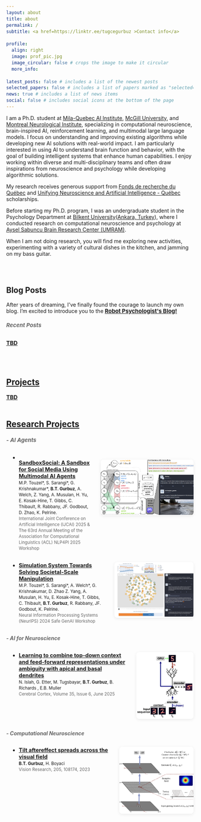 ```yaml
---
layout: about
title: about
permalink: /
subtitle: <a href=https://linktr.ee/tugcegurbuz >Contact info</a> 

profile:
  align: right
  image: prof_pic.jpg
  image_circular: false # crops the image to make it circular
  more_info:

latest_posts: false # includes a list of the newest posts
selected_papers: false # includes a list of papers marked as "selected={true}"
news: true # includes a list of news items
social: false # includes social icons at the bottom of the page
---
```


I am a Ph.D. student at [Mila-Quebec AI Institute](https://mila.quebec/en/), [McGill University](https://www.mcgill.ca/), and [Montreal Neurological Institute](https://www.mcgill.ca/neuro/), specializing in computational neuroscience, brain-inspired AI, reinforcement learning, and multimodal large language models. I focus on understanding and improving existing algorithms while developing new AI solutions with real-world impact. I am particularly interested in using AI to understand brain function and behavior, with the goal of building intelligent systems that enhance human capabilities. I enjoy working within diverse and multi-disciplinary teams and often draw inspirations from neuroscience and psychology while developing algorithmic solutions.

My research receives generous support from [Fonds de recherche du Québec](https://frq.gouv.qc.ca/en/nature-and-technologies/) and [Unifying Neuroscience and Artificial Intelligence - Québec](https://www.unique.quebec/) scholarships.

Before starting my Ph.D. program, I was an undergraduate student in the Psychology Department at [Bilkent University](https://w3.bilkent.edu.tr/bilkent/)([Ankara, Turkey](https://en.wikipedia.org/wiki/Ankara)), where I conducted research on computational neuroscience and psychology at [Aysel Sabuncu Brain Research Center (UMRAM)](https://umram.bilkent.edu.tr/).

When I am not doing research, you will find me exploring new activities, experimenting with a variety of cultural dishes in the kitchen, and jamming on my bass guitar. 

<br><br>
## Blog Posts

After years of dreaming, I’ve finally found the courage to launch my own blog. I’m excited to introduce you to the <a href="https://tugcegurbuz.github.io/robot-psychologist.github.io/about/" style="font-weight: bold; font-size: 1.06em;();"> Robot Psychologist's Blog!

##### <span style="color: #666; margin-bottom:5px; display:inline-block;"><b>Recent Posts</b></span>

TBD




<br><br>
## Projects

TBD
<br><br>
## Research Projects

##### <span style="color: #666; margin-bottom:5px; display:inline-block;"><b>- AI Agents</b></span>

<ul style="margin-left: 10px;">
  <li style="list-style-type: disc;">
    <div style="display: flex; align-items: flex-start; justify-content: space-between; margin-bottom: 30px;">
      <div style="font-size: 0.98em; max-width: 75%;">
        <a href="" style="font-weight: bold; font-size: 1.06em;">
          SandboxSocial: A Sandbox for Social Media Using Multimodal AI Agents
        </a>
        <br>
        <small>
          M.P. Touzel*, S. Sarangi*, G. Krishnakumar*, <b>B.T. Gurbuz</b>, A. Welch, Z. Yang, A. Musulan, H. Yu, E. Kosak-Hine, T. Gibbs, C. Thibault, R. Rabbany, JF. Godbout, D. Zhao, K. Pelrine.
        </small>
        <br>
        <small>
          <span style="color: #666;"> International Joint Conference on Artificial Intelligence (IJCAI) 2025 & The 63rd Annual Meeting of the Association for Computational Linguistics (ACL) NLP4PI 2025 Workshop</span>
        </small>
        <br>
      </div>
      <img src="/assets/img/ijcai2025.png" alt="fig" width="250" height="150" style="margin-left: 25px; border-radius: 8px; object-fit: cover; box-shadow: 0 2px 8px rgba(0,0,0,0.08);">
    </div>
  </li>
</ul>

<ul style="margin-left: 10px;">
  <li style="list-style-type: disc;">
    <div style="display: flex; align-items: flex-start; justify-content: space-between; margin-bottom: 30px;">
      <div style="font-size: 0.98em; max-width: 75%;">
        <a href="https://arxiv.org/abs/2410.13915" style="font-weight: bold; font-size: 1.06em;">
          Simulation System Towards Solving Societal-Scale Manipulation
        </a>
        <br>
        <small>
          M.P. Touzel*, S. Sarangi*, A. Welch*, G. Krishnakumar, D. Zhao Z. Yang, A. Musulan, H. Yu, E. Kosak-Hine, T. Gibbs, C. Thibault, <b>B.T. Gurbuz</b>, R. Rabbany, JF. Godbout, K. Pelrine.
        </small>
        <br>
        <small>
          <span style="color: #666;">Neural Information Processing Systems (NeurIPS) 2024 Safe GenAI Workshop</span>
        </small>
        <br>
      </div>
      <img src="/assets/img/neurips24.png" alt="fig" width="300" height="150" style="margin-left: 25px; border-radius: 8px; object-fit: cover; box-shadow: 0 2px 8px rgba(0,0,0,0.08);">
    </div>
  </li>
</ul>



##### <span style="color: #666; margin-bottom:5px; display:inline-block;"><b> - AI for Neuroscience</b></span>

<ul style="margin-left: 10px;">
  <li style="list-style-type: disc;">
    <div style="display: flex; align-items: flex-start; justify-content: space-between; margin-bottom: 30px;">
      <div style="font-size: 0.98em; max-width: 75%;">
        <a href="https://academic.oup.com/cercor/article/35/6/bhaf134/8171699" style="font-weight: bold; font-size: 1.06em;">
          Learning to combine top-down context and feed-forward representations under ambiguity with apical and basal dendrites
        </a>
        <br>
        <small>
          N. Islah, G. Etter, M. Tugsbayar, <b>B.T. Gurbuz</b>, B. Richards , E.B. Muller
        </small>
        <br>
        <small>
          <span style="color: #666;"> Cerebral Cortex, Volume 35, Issue 6, June 2025</span>
        </small>
        <br>
      </div>
      <img src="/assets/img/cerebralcortex25.png" alt="fig" width="250" height="180" style="margin-left: 25px; border-radius: 8px; object-fit: cover; box-shadow: 0 2px 8px rgba(0,0,0,0.08);">
    </div>
  </li>
</ul>

##### <span style="color: #666; margin-bottom:5px; display:inline-block;"><b> - Computational Neuroscience</b></span>
<ul style="margin-left: 10px;">
  <li style="list-style-type: disc;">
    <div style="display: flex; align-items: flex-start; justify-content: space-between; margin-bottom: 30px;">
      <div style="font-size: 0.98em; max-width: 75%;">
        <a href="https://www.sciencedirect.com/science/article/pii/S0042698922001808" style="font-weight: bold; font-size: 1.06em;">
         Tilt aftereffect spreads across the visual field
        </a>
        <br>
        <small>
         <b>B.T. Gurbuz</b>, H. Boyaci
        </small>
        <br>
        <small>
          <span style="color: #666;"> Vision Research, 205, 108174, 2023</span>
        </small>
        <br>
      </div>
      <img src="/assets/img/vision_research23.png" alt="fig" width="200" height="180" style="margin-left: 25px; border-radius: 8px; object-fit: cover; box-shadow: 0 2px 8px rgba(0,0,0,0.08);">
    </div>
  </li>
</ul>


<!-- - [Simulation System Towards Solving Societal-Scale Manipulation](https://arxiv.org/abs/2410.13915) Neurips Safe GenAI Workshop 2024.
- Islah, N., Etter, G., Tugsbayar, M., **Gurbuz, B. T.**, Richards, B., & Muller, E. (2023). [Learning to combine top-down context and feed-forward representations under ambiguity with apical and basal dendrites.](https://arxiv.org/abs/2312.05484) *arXiv preprint arXiv:2312.05484*.
- **Gurbuz, B. T.**, & Boyaci, H. (2023). [Tilt aftereffect spreads across the visual field](https://www.sciencedirect.com/science/article/pii/S0042698922001808). Vision Research, 205, 108174. ([bioRxiv preprint](https://www.biorxiv.org/content/10.1101/2022.06.21.496978v1)) -->